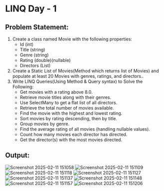 # LINQ Day - 1 
## Problem Statement:
1. Create a class named Movie with the following properties:
    - Id (int)
    - Title (string)  
    - Genre (string)
    - Rating (double)(nullable)
    - Directors (List<string>)
2. Create a Static List of Movies(Method which returns list of Movies) and populate at least 20 Movies with genres, ratings, and directors..
3. Write LINQ Queries(Using Method & Query syntax) to Solve the Following:
    - Get movies with a rating above 8.0.
    - Retrieve movie titles along with their genres.
    - Use SelectMany to get a flat list of all directors.
    - Retrieve the total number of movies available.
    - Find the movie with the highest and lowest rating.
    - Sort movies by rating descending, then by title.  
    - Group movies by genre.
    - Find the average rating of all movies (handling nullable values).
    - Count how many movies each director has directed.
    - Get the director(s) with the most movies directed.

## Output:
![Screenshot 2025-02-11 151058](https://github.com/user-attachments/assets/a342e4a5-5f46-42bb-a56d-2c3991487b54)
![Screenshot 2025-02-11 151109](https://github.com/user-attachments/assets/4d0a2e49-3677-481b-9d03-b345b578e3db)
![Screenshot 2025-02-11 151118](https://github.com/user-attachments/assets/b871b3bb-c2d5-43b0-bad1-76b09a0c4a3f)
![Screenshot 2025-02-11 151127](https://github.com/user-attachments/assets/b0b939eb-2f48-4081-997d-6215e57dce66)
![Screenshot 2025-02-11 151137](https://github.com/user-attachments/assets/4b292455-c71f-4e37-9241-36a6263f8a31)
![Screenshot 2025-02-11 151148](https://github.com/user-attachments/assets/e65236e5-286f-4803-a992-d74bc218683b)
![Screenshot 2025-02-11 151157](https://github.com/user-attachments/assets/1b8f63a7-e909-4cdf-a6fd-d4a560d90b15)
![Screenshot 2025-02-11 151206](https://github.com/user-attachments/assets/5faa9e72-7263-4420-8fff-3665cf04a6e5)
